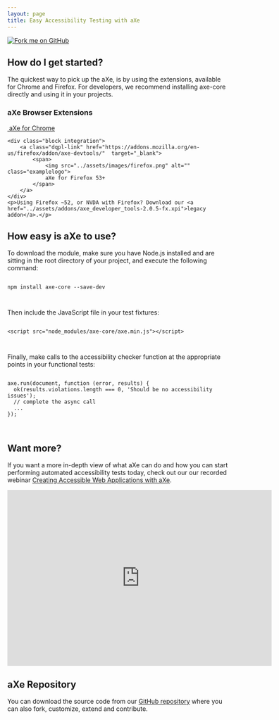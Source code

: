 ```yaml
---
layout: page
title: Easy Accessibility Testing with aXe
---
```

<div><a href="https://github.com/dequelabs/axe-core" target="_blank" class="fork" title="Fork me on GitHub"><img src="https://camo.githubusercontent.com/38ef81f8aca64bb9a64448d0d70f1308ef5341ab/68747470733a2f2f73332e616d617a6f6e6177732e636f6d2f6769746875622f726962626f6e732f666f726b6d655f72696768745f6461726b626c75655f3132313632312e706e67" alt="Fork me on GitHub" data-canonical-src="https://s3.amazonaws.com/github/ribbons/forkme_right_darkblue_121621.png"></a></div>

## How do I get started?
The quickest way to pick up the aXe, is by using the extensions, available for Chrome and Firefox. For developers, we recommend installing axe-core directly and using it in your projects.

<div class="allblocks">
	<div class="browser"><h3>aXe Browser Extensions</h3></div>
	<div class="block integration">
		<a class="dqpl-link" href="https://chrome.google.com/webstore/detail/axe/lhdoppojpmngadmnindnejefpokejbdd"  target="_blank">
			<span>
				<img src="../assets/images/chrome.png" alt="" class="examplelogo">
		    aXe for Chrome
		  </span>
	  </a>
	</div>

	<div class="block integration">
		<a class="dqpl-link" href="https://addons.mozilla.org/en-us/firefox/addon/axe-devtools/"  target="_blank">
			<span>
				<img src="../assets/images/firefox.png" alt="" class="examplelogo">
				aXe for Firefox 53+
			</span>
		</a>	
	</div>
	<p>Using Firefox ~52, or NVDA with Firefox? Download our <a href="../assets/addons/axe_developer_tools-2.0.5-fx.xpi">legacy addon</a>.</p>
</div>



## How easy is aXe to use?
To download the module, make sure you have Node.js installed and are sitting in the root directory of your project, and execute the following command:

<div class="highlighter-rouge language-bash">
<pre><code>
npm install axe-core --save-dev

</code></pre>
</div>

Then include the JavaScript file in your test fixtures:

<div class="highlighter-rouge language-html">
<pre><code>
&lt;script src="node_modules/axe-core/axe.min.js">&lt;/script>

</code></pre>
</div>

Finally, make calls to the accessibility checker function at the appropriate points in your functional tests:

<div class="highlighter-rouge language-javascript">
<pre><code>
axe.run(document, function (error, results) {
  ok(results.violations.length === 0, 'Should be no accessibility issues');
  // complete the async call
  ...
});

</code></pre>
</div>

## Want more?

If you want a more in-depth view of what aXe can do and how you can start performing automated accessibility tests today, check out our our recorded webinar <a href="https://www.youtube.com/watch?v=C1d278Inrl4" class="dqpl-link" target="_blank">Creating Accessible Web Applications with aXe</a>.

<div class="responsive-iframe">
	<div>
		<iframe width="600" height="400" src="https://www.youtube.com/embed/C1d278Inrl4" frameborder="0" allowfullscreen title="Webinar Creating Accessible Web Applications with aXe"></iframe>
	</div>
</div>

## aXe Repository
You can download the source code from our <a class="dqpl-link" href="https://github.com/dequelabs/axe-core"  alt="" target="_blank">GitHub repository</a> where you can also fork, customize, extend and contribute.
